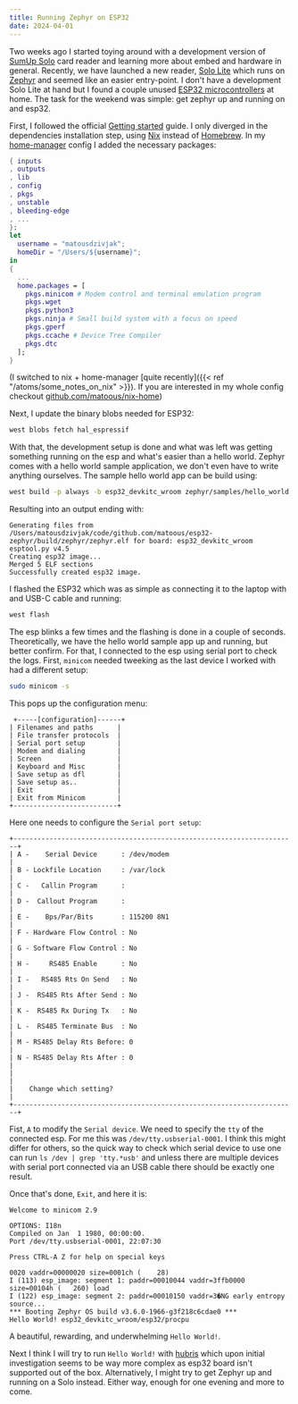 ```yaml
---
title: Running Zephyr on ESP32
date: 2024-04-01
---
```


Two weeks ago I started toying around with a development version of [SumUp Solo](https://www.sumup.com/en-us/solo-card-reader/) card reader and learning more about embed and hardware in general. Recently, we have launched a new reader, [Solo Lite](https://www.sumup.com/en-ie/solo-lite-card-reader/) which runs on [Zephyr](https://www.zephyrproject.org/) and seemed like an easier entry-point. I don't have a development Solo Lite at hand but I found a couple unused [ESP32 microcontrollers](https://www.espressif.com/en/products/socs/esp32) at home. The task for the weekend was simple: get zephyr up and running on and esp32.

First, I followed the official [Getting started](https://docs.zephyrproject.org/latest/develop/getting_started/index.html) guide. I only diverged in the dependencies installation step, using [Nix](https://nixos.org/) instead of [Homebrew](https://brew.sh/). In my [home-manager](https://nix-community.github.io/home-manager/) config I added the necessary packages:

```nix
{ inputs
, outputs
, lib
, config
, pkgs
, unstable
, bleeding-edge
, ...
}:
let
  username = "matousdzivjak";
  homeDir = "/Users/${username}";
in
{
  ...
  home.packages = [
    pkgs.minicom # Modem control and terminal emulation program
    pkgs.wget
    pkgs.python3
    pkgs.ninja # Small build system with a focus on speed
    pkgs.gperf
    pkgs.ccache # Device Tree Compiler
    pkgs.dtc
  ];
}
```

(I switched to nix + home-manager [quite recently]({{< ref "/atoms/some_notes_on_nix" >}}). If you are interested in my whole config checkout [github.com/matoous/nix-home](https://github.com/matoous/nix-home))

Next, I update the binary blobs needed for ESP32:

```sh
west blobs fetch hal_espressif
```

With that, the development setup is done and what was left was getting something running on the esp and what's easier than a hello world. Zephyr comes with a hello world sample application, we don't even have to write anything ourselves. The sample hello world app can be build using:

```sh
west build -p always -b esp32_devkitc_wroom zephyr/samples/hello_world
```

Resulting into an output ending with:

```
Generating files from /Users/matousdzivjak/code/github.com/matoous/esp32-zephyr/build/zephyr/zephyr.elf for board: esp32_devkitc_wroom
esptool.py v4.5
Creating esp32 image...
Merged 5 ELF sections
Successfully created esp32 image.
```

I flashed the ESP32 which was as simple as connecting it to the laptop with and USB-C cable and running:

```sh
west flash
```

The esp blinks a few times and the flashing is done in a couple of seconds. Theoretically, we have the hello world sample app up and running, but better confirm. For that, I connected to the esp using serial port to check the logs. First, `minicom` needed tweeking as the last device I worked with had a different setup:

```sh
sudo minicom -s
```

This pops up the configuration menu:

```
 +-----[configuration]------+
| Filenames and paths      |
| File transfer protocols  |
| Serial port setup        |
| Modem and dialing        |
| Screen                   |
| Keyboard and Misc        |
| Save setup as dfl        |
| Save setup as..          |
| Exit                     |
| Exit from Minicom        |
+--------------------------+
```

Here one needs to configure the `Serial port setup`:

```
+-----------------------------------------------------------------------+
| A -    Serial Device      : /dev/modem                                |
| B - Lockfile Location     : /var/lock                                 |
| C -   Callin Program      :                                           |
| D -  Callout Program      :                                           |
| E -    Bps/Par/Bits       : 115200 8N1                                |
| F - Hardware Flow Control : No                                        |
| G - Software Flow Control : No                                        |
| H -     RS485 Enable      : No                                        |
| I -   RS485 Rts On Send   : No                                        |
| J -  RS485 Rts After Send : No                                        |
| K -  RS485 Rx During Tx   : No                                        |
| L -  RS485 Terminate Bus  : No                                        |
| M - RS485 Delay Rts Before: 0                                         |
| N - RS485 Delay Rts After : 0                                         |
|                                                                       |
|    Change which setting?                                              |
+-----------------------------------------------------------------------+
```

Fist, `A` to modify the `Serial device`. We need to specify the `tty` of the connected esp. For me this was `/dev/tty.usbserial-0001`. I think this might differ for others, so the quick way to check which serial device to use one can run `ls /dev | grep 'tty.*usb'` and unless there are multiple devices with serial port connected via an USB cable there should be exactly one result.

Once that's done, `Exit`, and here it is:

```
Welcome to minicom 2.9

OPTIONS: I18n
Compiled on Jan  1 1980, 00:00:00.
Port /dev/tty.usbserial-0001, 22:07:30

Press CTRL-A Z for help on special keys

0020 vaddr=00000020 size=0001ch (    28)
I (113) esp_image: segment 1: paddr=00010044 vaddr=3ffb0000 size=00104h (   260) load
I (122) esp_image: segment 2: paddr=00010150 vaddr=3�NG early entropy source...
*** Booting Zephyr OS build v3.6.0-1966-g3f218c6cdae0 ***
Hello World! esp32_devkitc_wroom/esp32/procpu  
```

A beautiful, rewarding, and underwhelming `Hello World!`.

Next I think I will try to run `Hello World!` with [hubris](https://github.com/oxidecomputer/hubris) which upon initial investigation seems to be way more complex as esp32 board isn't supported out of the box. Alternatively, I might try to get Zephyr up and running on a Solo instead. Either way, enough for one evening and more to come.

